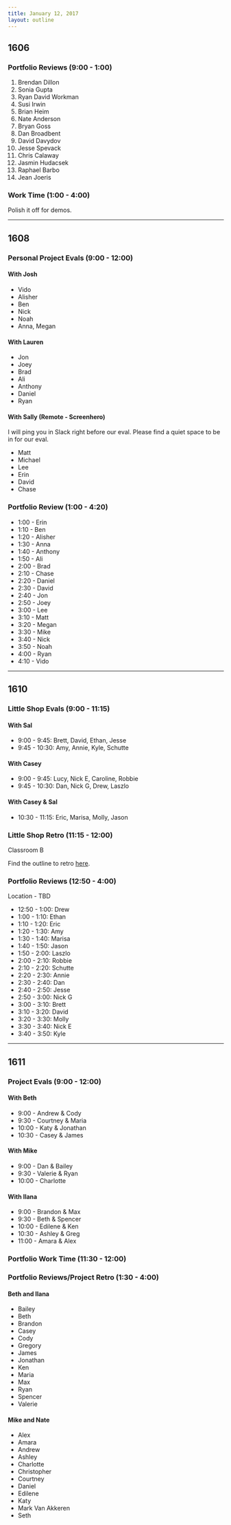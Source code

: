 ```yaml
---
title: January 12, 2017
layout: outline
---
```



## 1606

### Portfolio Reviews (9:00 - 1:00)

1. Brendan Dillon
1. Sonia Gupta
1. Ryan David Workman
1. Susi Irwin
1. Brian Heim
1. Nate Anderson
1. Bryan Goss
1. Dan Broadbent
1. David Davydov
1. Jesse Spevack
1. Chris Calaway
1. Jasmin Hudacsek
1. Raphael Barbo
1. Jean Joeris

### Work Time (1:00 - 4:00)

Polish it off for demos.

***

## 1608

### Personal Project Evals (9:00 - 12:00)

#### With Josh

* Vido
* Alisher
* Ben
* Nick
* Noah
* Anna, Megan

#### With Lauren

* Jon
* Joey
* Brad
* Ali
* Anthony
* Daniel
* Ryan

#### With Sally (Remote - Screenhero)

I will ping you in Slack right before our eval. Please find a quiet space to
be in for our eval.

* Matt
* Michael
* Lee
* Erin
* David
* Chase

### Portfolio Review (1:00 - 4:20)

* 1:00 - Erin
* 1:10 - Ben
* 1:20 - Alisher
* 1:30 - Anna
* 1:40 - Anthony
* 1:50 - Ali
* 2:00 - Brad
* 2:10 - Chase
* 2:20 - Daniel
* 2:30 - David
* 2:40 - Jon
* 2:50 - Joey
* 3:00 - Lee
* 3:10 - Matt
* 3:20 - Megan
* 3:30 - Mike
* 3:40 - Nick
* 3:50 - Noah
* 4:00 - Ryan
* 4:10 - Vido

***

## 1610

### Little Shop Evals (9:00 - 11:15)

#### With Sal
* 9:00 - 9:45: Brett, David, Ethan, Jesse
* 9:45 - 10:30: Amy, Annie, Kyle, Schutte

#### With Casey
* 9:00 - 9:45: Lucy, Nick E, Caroline, Robbie
* 9:45 - 10:30: Dan, Nick G, Drew, Laszlo

#### With Casey & Sal
* 10:30 - 11:15: Eric, Marisa, Molly, Jason

### Little Shop Retro (11:15 - 12:00)

Classroom B

Find the outline to retro [here](https://gist.github.com/Carmer/6740234b23f629aac7b621dbea4d21b8).

### Portfolio Reviews (12:50 - 4:00)

Location - TBD

* 12:50 - 1:00: Drew
* 1:00 - 1:10: Ethan
* 1:10 - 1:20: Eric
* 1:20 - 1:30: Amy
* 1:30 - 1:40: Marisa
* 1:40 - 1:50: Jason
* 1:50 - 2:00: Laszlo
* 2:00 - 2:10: Robbie
* 2:10 - 2:20: Schutte
* 2:20 - 2:30: Annie
* 2:30 - 2:40: Dan
* 2:40 - 2:50: Jesse
* 2:50 - 3:00: Nick G
* 3:00 - 3:10: Brett
* 3:10 - 3:20: David
* 3:20 - 3:30: Molly
* 3:30 - 3:40: Nick E
* 3:40 - 3:50: Kyle

***

## 1611

### Project Evals (9:00 - 12:00)

#### With Beth
* 9:00 - Andrew & Cody
* 9:30 - Courtney & Maria
* 10:00 - Katy & Jonathan
* 10:30 - Casey & James

#### With Mike
* 9:00 - Dan & Bailey
* 9:30 - Valerie & Ryan
* 10:00 - Charlotte

#### With Ilana
* 9:00 - Brandon & Max
* 9:30 - Beth & Spencer
* 10:00 - Edilene & Ken
* 10:30 - Ashley & Greg
* 11:00 - Amara & Alex


### Portfolio Work Time (11:30 - 12:00)

### Portfolio Reviews/Project Retro (1:30 - 4:00)

#### Beth and Ilana
* Bailey
* Beth
* Brandon
* Casey
* Cody
* Gregory
* James
* Jonathan
* Ken
* Maria
* Max
* Ryan
* Spencer
* Valerie


#### Mike and Nate
* Alex
* Amara
* Andrew
* Ashley
* Charlotte
* Christopher
* Courtney
* Daniel
* Edilene
* Katy
* Mark Van Akkeren
* Seth
